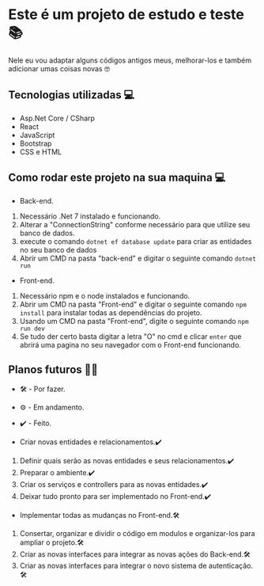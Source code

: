 # Este é um projeto de estudo e teste 📚
Nele eu vou adaptar alguns códigos antigos meus, melhorar-los e também adicionar umas coisas novas 🤓

## Tecnologias utilizadas 💻
* Asp.Net Core / CSharp
* React
* JavaScript
* Bootstrap
* CSS e HTML

## Como rodar este projeto na sua maquina 💻

* Back-end.
1. Necessário .Net 7 instalado e funcionando.
2. Alterar a "ConnectionString" conforme necessário para que utilize seu banco de dados.
3. execute o comando `dotnet ef database update` para criar as entidades no seu banco de dados 
4. Abrir um CMD na pasta "back-end" e digitar o seguinte comando `dotnet run`

* Front-end.
1. Necessário npm e o node instalados e funcionando.
2. Abrir um CMD na pasta "Front-end" e digitar o seguinte comando `npm install` para instalar todas as dependências do projeto.
2. Usando um CMD na pasta "Front-end", digite o seguinte comando `npm run dev`
3. Se tudo der certo basta digitar a letra "O" no cmd e clicar `enter` que abrirá uma pagina no seu navegador com o Front-end funcionando.


## Planos futuros 📌👷
* 🛠️ - Por fazer.
* ⚙️ - Em andamento.
* ✔️ - Feito.


* Criar novas entidades e relacionamentos.✔️
1. Definir quais serão as novas entidades e seus relacionamentos.✔️
2. Preparar o ambiente.✔️
3. Criar os serviços e controllers para as novas entidades.✔️
4. Deixar tudo pronto para ser implementado no Front-end.✔️

* Implementar todas as mudanças no Front-end.🛠️
1. Consertar, organizar e dividir o código em modulos e organizar-los para ampliar o projeto.🛠️
2. Criar as novas interfaces para integrar as novas ações do Back-end.🛠️
3. Criar as novas interfaces para integrar o novo sistema de autenticação.🛠️